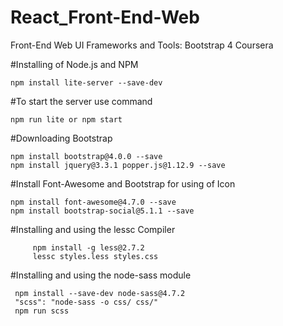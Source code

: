 # React_Front-End-Web
 Front-End Web UI Frameworks and Tools: Bootstrap 4 Coursera

#Installing of Node.js and NPM

    npm install lite-server --save-dev

#To start the server use command

    npm run lite or npm start

#Downloading Bootstrap

    npm install bootstrap@4.0.0 --save
    npm install jquery@3.3.1 popper.js@1.12.9 --save


#Install Font-Awesome and Bootstrap for using of Icon

    npm install font-awesome@4.7.0 --save
    npm install bootstrap-social@5.1.1 --save 

#Installing and using the lessc Compiler

         npm install -g less@2.7.2
         lessc styles.less styles.css

#Installing and using the node-sass module

     npm install --save-dev node-sass@4.7.2
     "scss": "node-sass -o css/ css/"
     npm run scss